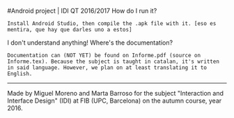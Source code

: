 #Android project | IDI QT 2016/2017
How do I run it?

	Install Android Studio, then compile the .apk file with it. [eso es mentira, que hay que darles uno a estos]

I don't understand anything! Where's the documentation?

	Documentation can (NOT YET) be found on Informe.pdf (source on Informe.tex). Because the subject is taught in catalan, it's written in said language. However, we plan on at least translating it to English.
	
--------------------------------------------------------------------------

Made by Miguel Moreno and Marta Barroso for the subject "Interaction and Interface Design" (IDI) at FIB (UPC, Barcelona) on the autumn course, year 2016.
